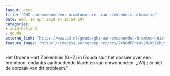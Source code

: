 ```yaml
---
layout: post
title: "GHZ aan omwonenden: bromtoon niet van ziekenhuis afkomstig"
date: Wed, 10 Apr 2019 04:18:54 GMT
categories: 
- zuid-holland 
- gouda 
externe_link: "https://www.ad.nl/gouda/ghz-aan-omwonenden-bromtoon-niet-van-ziekenhuis-afkomstig~a29da9f9/"
feature_image: "https://images1.persgroep.net/rcs/2rN8dPRntaV2NiWcIGbUY1JOfOg/diocontent/74478722/_fitwidth/400/?appId=21791a8992982cd8da851550a453bd7f&quality=0.7"
---
```


Het Groene Hart Ziekenhuis (GHZ) in Gouda sluit het dossier over een bromtoon, ondanks aanhoudende klachten van omwonenden. ,,Wij zijn niet de oorzaak van dit probleem.’’
